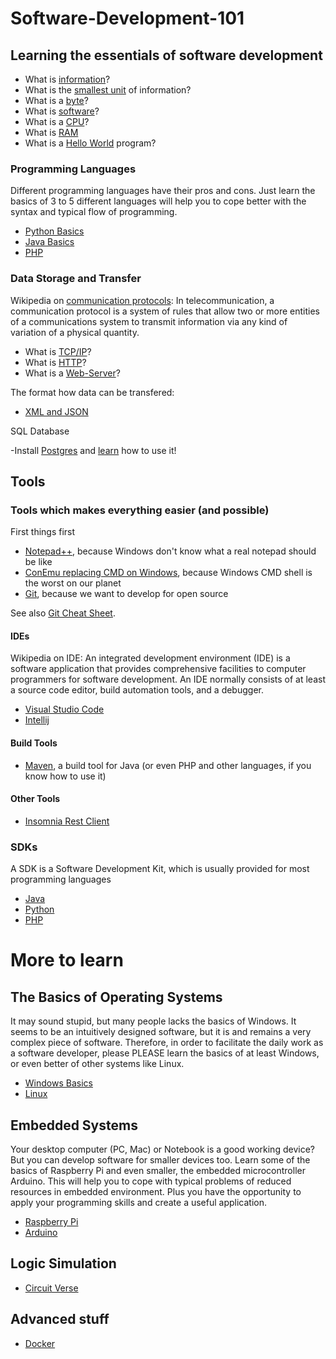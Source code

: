 # Software-Development-101
## Learning the essentials of software development
- What is [information](https://en.wikipedia.org/wiki/Information)?
- What is the [smallest unit](https://en.wikipedia.org/wiki/Bit) of information?
- What is a [byte](https://en.wikipedia.org/wiki/Byte)?
- What is [software](https://en.wikipedia.org/wiki/Software)?
- What is a [CPU](https://en.wikipedia.org/wiki/Central_processing_unit)?
- What is [RAM](https://en.wikipedia.org/wiki/Random-access_memory)
- What is a [Hello World](https://en.wikipedia.org/wiki/%22Hello,_World!%22_program) program?

### Programming Languages
Different programming languages have their pros and cons. Just learn the basics of 3 to 5 different languages will help you to cope better with the syntax and typical flow of programming.

- [Python Basics](https://realpython.com/python-basics/)
- [Java Basics](https://www.codecademy.com/learn/learn-java/modules/learn-java-hello-world)
- [PHP](https://www.tutorialspoint.com/php/php_introduction.htm)

### Data Storage and Transfer
Wikipedia on [communication protocols](https://en.wikipedia.org/wiki/Communication_protocol): In telecommunication, a communication protocol is a system of rules that allow two or more entities of a communications system to transmit information via any kind of variation of a physical quantity.

- What is [TCP/IP](https://www.youtube.com/watch?v=PpsEaqJV_A0)?
- What is [HTTP](https://www.youtube.com/watch?v=eesqK59rhGA)?
- What is a [Web-Server](https://www.youtube.com/watch?v=JhpUch6lWMw)?

The format how data can be transfered:

- [XML and JSON](https://www.youtube.com/watch?v=rqROpUNb2aY)

SQL Database

-Install [Postgres](https://www.postgresql.org/) and [learn](http://www.postgresqltutorial.com/) how to use it!

## Tools
### Tools which makes everything easier (and possible)
First things first
- [Notepad++](https://notepad-plus-plus.org/downloads/), because Windows don't know what a real notepad should be like
- [ConEmu replacing CMD on Windows](https://conemu.github.io/), because Windows CMD shell is the worst on our planet
- [Git](https://git-scm.com/downloads), because we want to develop for open source

See also [Git Cheat Sheet](https://github.github.com/training-kit/downloads/github-git-cheat-sheet.pdf).

#### IDEs
Wikipedia on IDE: An integrated development environment (IDE) is a software application that provides comprehensive facilities to computer programmers for software development. An IDE normally consists of at least a source code editor, build automation tools, and a debugger.

- [Visual Studio Code](https://code.visualstudio.com/download)
- [Intellij](https://www.jetbrains.com/idea/download/#section=windows)

#### Build Tools
- [Maven](https://maven.apache.org/), a build tool for Java (or even PHP and other languages, if you know how to use it)

#### Other Tools
- [Insomnia Rest Client](https://insomnia.rest/download/)

### SDKs
A SDK is a Software Development Kit, which is usually provided for most programming languages

- [Java](https://www.oracle.com/technetwork/java/javase/downloads/jdk11-downloads-5066655.html)
- [Python](https://www.python.org/downloads/)
- [PHP](https://www.apachefriends.org/download.html)

# More to learn
## The Basics of Operating Systems
It may sound stupid, but many people lacks the basics of Windows. It seems to be an intuitively designed software, but it is and remains a very complex piece of software. Therefore, in order to facilitate the daily work as a software developer, please PLEASE learn the basics of at least Windows, or even better of other systems like Linux.

- [Windows Basics](https://edu.gcfglobal.org/en/windowsbasics/working-with-files/1/)
- [Linux](https://maker.pro/linux/tutorial/basic-linux-commands-for-beginners)

## Embedded Systems
Your desktop computer (PC, Mac) or Notebook is a good working device? But you can develop software for smaller devices too. Learn some of the basics of Raspberry Pi and even smaller, the embedded microcontroller Arduino. This will help you to cope with typical problems of reduced resources in embedded environment. Plus you have the opportunity to apply your programming skills and create a useful application.

- [Raspberry Pi](https://www.raspberrypi.org/)
- [Arduino](https://www.arduino.cc/)

## Logic Simulation
- [Circuit Verse](https://circuitverse.org/users/7315/projects/20305)

## Advanced stuff
- [Docker](https://www.docker.com/)

